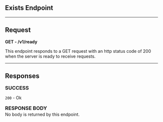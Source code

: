 ## Exists Endpoint

---

## Request

**GET - /v1/ready**

This endpoint responds to a GET request with an http status code of 200 when the
server is ready to receive requests.

---

## Responses

<h3 style="margin: 0;">SUCCESS</h3>
<p class="hug">
<code>200</code> - Ok
</p>

<h3 style="margin: 1rem 0 -.75rem 0;">RESPONSE BODY</h3>

No body is returned by this endpoint.